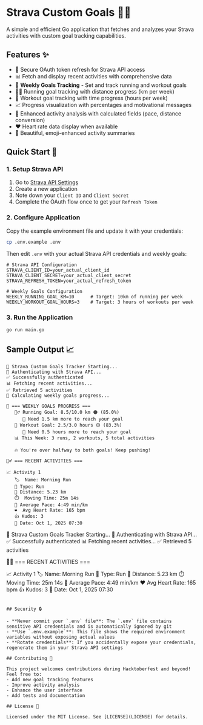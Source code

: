 # Strava Custom Goals 🏃‍♂️

A simple and efficient Go application that fetches and analyzes your Strava activities with custom goal tracking capabilities.

## Features ✨

- 🔐 Secure OAuth token refresh for Strava API access
- 📊 Fetch and display recent activities with comprehensive data
- 🎯 **Weekly Goals Tracking** - Set and track running and workout goals
- 🏃‍♂️ Running goal tracking with distance progress (km per week)
- 💪 Workout goal tracking with time progress (hours per week)
- 📈 Progress visualization with percentages and motivational messages
- 🎯 Enhanced activity analysis with calculated fields (pace, distance conversion)
- ❤️ Heart rate data display when available
- 📅 Beautiful, emoji-enhanced activity summaries

## Quick Start 🚀

### 1. Setup Strava API
1. Go to [Strava API Settings](https://www.strava.com/settings/api)
2. Create a new application
3. Note down your `Client ID` and `Client Secret`
4. Complete the OAuth flow once to get your `Refresh Token`

### 2. Configure Application
Copy the example environment file and update it with your credentials:
```bash
cp .env.example .env
```

Then edit `.env` with your actual Strava API credentials and weekly goals:
```env
# Strava API Configuration
STRAVA_CLIENT_ID=your_actual_client_id
STRAVA_CLIENT_SECRET=your_actual_client_secret
STRAVA_REFRESH_TOKEN=your_actual_refresh_token

# Weekly Goals Configuration
WEEKLY_RUNNING_GOAL_KM=10      # Target: 10km of running per week
WEEKLY_WORKOUT_GOAL_HOURS=3    # Target: 3 hours of workouts per week
```

### 3. Run the Application
```bash
go run main.go
```

## Sample Output 📈

```
🚀 Strava Custom Goals Tracker Starting...
📡 Authenticating with Strava API...
✅ Successfully authenticated
📊 Fetching recent activities...
✅ Retrieved 5 activities
🎯 Calculating weekly goals progress...

🎯 === WEEKLY GOALS PROGRESS ===
   🏃‍♂️ Running Goal: 8.5/10.0 km 🟠 (85.0%)
      💭 Need 1.5 km more to reach your goal
   💪 Workout Goal: 2.5/3.0 hours 🟡 (83.3%)
      💭 Need 0.5 hours more to reach your goal
   📊 This Week: 3 runs, 2 workouts, 5 total activities

   🔥 You're over halfway to both goals! Keep pushing!

🏃‍♂️ === RECENT ACTIVITIES ===

📈 Activity 1
   🏷️  Name: Morning Run
   🎯 Type: Run
   📏 Distance: 5.23 km
   ⏱️  Moving Time: 25m 14s
   🏃 Average Pace: 4:49 min/km
   ❤️  Avg Heart Rate: 165 bpm
   👍 Kudos: 3
   📅 Date: Oct 1, 2025 07:30
```
🚀 Strava Custom Goals Tracker Starting...
📡 Authenticating with Strava API...
✅ Successfully authenticated
📊 Fetching recent activities...
✅ Retrieved 5 activities

🏃‍♂️ === RECENT ACTIVITIES ===

📈 Activity 1
   🏷️  Name: Morning Run
   🎯 Type: Run
   📏 Distance: 5.23 km
   ⏱️  Moving Time: 25m 14s
   🏃 Average Pace: 4:49 min/km
   ❤️  Avg Heart Rate: 165 bpm
   👍 Kudos: 3
   📅 Date: Oct 1, 2025 07:30
```

## Security 🔒

- **Never commit your `.env` file**: The `.env` file contains sensitive API credentials and is automatically ignored by git
- **Use `.env.example`**: This file shows the required environment variables without exposing actual values
- **Rotate credentials**: If you accidentally expose your credentials, regenerate them in your Strava API settings

## Contributing 🤝

This project welcomes contributions during Hacktoberfest and beyond! Feel free to:
- Add new goal tracking features
- Improve activity analysis
- Enhance the user interface
- Add tests and documentation

## License 📄

Licensed under the MIT License. See [LICENSE](LICENSE) for details.
